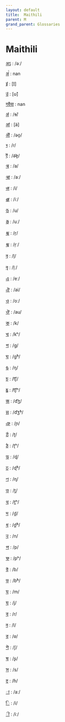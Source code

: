 ```yaml
---
layout: default
title:  Maithili
parent: M
grand_parent: Glossaries
---
```


# Maithili


[अऽ](https://en.wiktionary.org/wiki/?curid=8118839)
: /əː/

[अ꣱](https://en.wiktionary.org/wiki/?curid=8118819)
: nan

[इऺ](https://en.wiktionary.org/wiki/?curid=8076985)
: [ɪ̆]

[उऺ](https://en.wiktionary.org/wiki/?curid=8076988)
: [ʊ̆]

[गवैया](https://en.wiktionary.org/wiki/?curid=6507505)
: nan

[ॳ](https://en.wiktionary.org/wiki/?curid=6049152)
: /ɘ̆/

[ॴ](https://en.wiktionary.org/wiki/?curid=6049153)
: [ä]

[ॵ](https://en.wiktionary.org/wiki/?curid=6049149)
: /əo̯/

[ৰ](https://en.wiktionary.org/wiki/?curid=5584292)
: /ɾ/

[ꣾ](https://en.wiktionary.org/wiki/?curid=8076989)
: /ə͡e̯/

[𑒁](https://en.wiktionary.org/wiki/?curid=5658698)
: /a/

[𑒂](https://en.wiktionary.org/wiki/?curid=5658701)
: /aː/

[𑒃](https://en.wiktionary.org/wiki/?curid=5658702)
: /i/

[𑒄](https://en.wiktionary.org/wiki/?curid=5659152)
: /iː/

[𑒅](https://en.wiktionary.org/wiki/?curid=5659153)
: /u/

[𑒆](https://en.wiktionary.org/wiki/?curid=5659154)
: /uː/

[𑒇](https://en.wiktionary.org/wiki/?curid=5659196)
: /r̩/

[𑒈](https://en.wiktionary.org/wiki/?curid=5659212)
: /r̩ː/

[𑒉](https://en.wiktionary.org/wiki/?curid=5659215)
: /l̩/

[𑒊](https://en.wiktionary.org/wiki/?curid=5659217)
: /l̩ː/

[𑒋](https://en.wiktionary.org/wiki/?curid=5659441)
: /eː/

[𑒌](https://en.wiktionary.org/wiki/?curid=5659442)
: /ai/

[𑒍](https://en.wiktionary.org/wiki/?curid=5659443)
: /oː/

[𑒎](https://en.wiktionary.org/wiki/?curid=5659446)
: /au/

[𑒏](https://en.wiktionary.org/wiki/?curid=5659450)
: /k/

[𑒐](https://en.wiktionary.org/wiki/?curid=5659451)
: /kʰ/

[𑒑](https://en.wiktionary.org/wiki/?curid=5659453)
: /ɡ/

[𑒒](https://en.wiktionary.org/wiki/?curid=5659455)
: /ɡʱ/

[𑒓](https://en.wiktionary.org/wiki/?curid=5659458)
: /ŋ/

[𑒔](https://en.wiktionary.org/wiki/?curid=5659461)
: /t͡ʃ/

[𑒕](https://en.wiktionary.org/wiki/?curid=5659462)
: /t͡ʃʰ/

[𑒖](https://en.wiktionary.org/wiki/?curid=5659463)
: /d͡ʒ/

[𑒗](https://en.wiktionary.org/wiki/?curid=5659466)
: /d͡ʒʱ/

[𑒘](https://en.wiktionary.org/wiki/?curid=5659469)
: /ɲ/

[𑒙](https://en.wiktionary.org/wiki/?curid=5659470)
: /ʈ/

[𑒚](https://en.wiktionary.org/wiki/?curid=5659475)
: /ʈʰ/

[𑒛](https://en.wiktionary.org/wiki/?curid=5659477)
: /ɖ/

[𑒜](https://en.wiktionary.org/wiki/?curid=5659479)
: /ɖʱ/

[𑒝](https://en.wiktionary.org/wiki/?curid=5660464)
: /ɳ/

[𑒞](https://en.wiktionary.org/wiki/?curid=5660466)
: /t̪/

[𑒟](https://en.wiktionary.org/wiki/?curid=5660467)
: /t̪ʰ/

[𑒠](https://en.wiktionary.org/wiki/?curid=5660471)
: /d̪/

[𑒡](https://en.wiktionary.org/wiki/?curid=5660474)
: /d̪ʱ/

[𑒢](https://en.wiktionary.org/wiki/?curid=5660476)
: /n/

[𑒣](https://en.wiktionary.org/wiki/?curid=5660477)
: /p/

[𑒤](https://en.wiktionary.org/wiki/?curid=5660478)
: /pʰ/

[𑒥](https://en.wiktionary.org/wiki/?curid=5660742)
: /b/

[𑒦](https://en.wiktionary.org/wiki/?curid=5661648)
: /bʱ/

[𑒧](https://en.wiktionary.org/wiki/?curid=5661649)
: /m/

[𑒨](https://en.wiktionary.org/wiki/?curid=5661650)
: /j/

[𑒩](https://en.wiktionary.org/wiki/?curid=5661683)
: /r/

[𑒪](https://en.wiktionary.org/wiki/?curid=5661687)
: /l/

[𑒫](https://en.wiktionary.org/wiki/?curid=5661688)
: /ʋ/

[𑒬](https://en.wiktionary.org/wiki/?curid=5663161)
: /ʃ/

[𑒭](https://en.wiktionary.org/wiki/?curid=5663162)
: /ʂ/

[𑒮](https://en.wiktionary.org/wiki/?curid=5663163)
: /s/

[𑒯](https://en.wiktionary.org/wiki/?curid=5663165)
: /ɦ/

[𑒰](https://en.wiktionary.org/wiki/?curid=5663166)
: /aː/

[𑒱](https://en.wiktionary.org/wiki/?curid=5663167)
: /i/

[𑒲](https://en.wiktionary.org/wiki/?curid=5663168)
: /iː/

